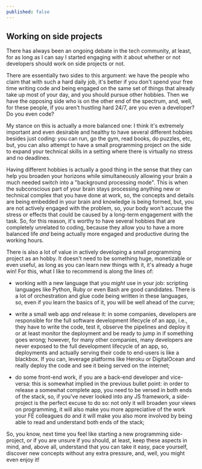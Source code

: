 ```yaml
---
published: false
---
```

## Working on side projects

There has always been an ongoing debate in the tech community, at least, for as long as I can say I started engaging with it about whether or not developers should work on side projects or not.

There are essentially two sides to this argument: we have the people who claim that with such a hard daily job, it's better if you don't spend your free time writing code and being engaged on the same set of things that already take up most of your day, and you should pursue other hobbies. 
Then we have the opposing side who is on the other end of the spectrum, and, well, for these people, if you aren't hustling hard 24/7, are you even a developer? Do you even code? 

My stance on this is actually a more balanced one: I think it's extremely important and even desirable and healthy to have several different hobbies besides just coding: you can run, go the gym, read books, do puzzles, etc, but, you can also attempt to have a small programming project on the side to expand your technical skills in a setting where there is virtually no stress and no deadlines.

Having different hobbies is actually a good thing in the sense that they can help you broaden your horizons while simultaneously allowing your brain a much needed switch into a "background processing mode". This is when the subconscious part of your brain stays processing anything new or technical complex that you have done at work, so, the concepts and details are being embedded in your brain and knowledge is being formed, but, you are not actively engaged with the problem, so, your body won't accuse the stress or effects that could be caused by a long-term engagement with the task. So, for this reason, it's worthy to have several hobbies that are completely unrelated to coding, because they allow you to have a more balanced life _and_ being actually more engaged and productive during the working hours.

There is also a lot of value in actively developing a small programming project as an hobby. It doesn't need to be something huge, monetizable or even useful, as long as you can learn new things with it, it's already a huge win!
For this, what I like to recommend is along the lines of:

- working with a new language that you _might_ use in your job: scripting languages like Python, Ruby or even Bash are good candidates. There is a lot of orchestration and glue code being written in these languages, so, even if you learn the basics of it, you will be well ahead of the curve;

- write a small web app _and_ release it: in some companies, developers are responsible for the full software development lifecycle of an app, i.e., they have to write the code, test it, observe the pipelines and deploy it or at least monitor the deployment and be ready to jump in if something goes wrong; however, for many other companies, many developers are never exposed to the full development lifecycle of an app, so, deployments and actually serving their code to end-users is like a blackbox. If you can, leverage platforms like Heroku or DigitalOcean and really deploy the code and see it being served on the internet;

- do some front-end work, if you are a back-end developer and vice-versa: this is somewhat implied in the previous bullet point: in order to release a somewhat complete app, you need to be versed in both ends of the stack, so, if you've never looked into any JS framework, a side-project is the perfect excuse to do so: not only it will broaden your views on programming, it will also make you more appreciative of the work your FE colleagues do and it will make you also more involved by being able to read and understand both ends of the stack;

So, you know, next time you feel like starting a new programming side-project, or if you are unsure if you should, at least, keep these aspects in mind, and, above all, understand that you can take it easy, pace yourself, discover new concepts without any extra pressure, and, well, you might even enjoy it!

